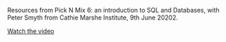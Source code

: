 Resources from Pick N Mix 6: an introduction to SQL and Databases, with Peter Smyth from Cathie Marshe Institute, 9th June 20202.

[Watch the video](http://www.bit.ly/ODM-PNM6V)

